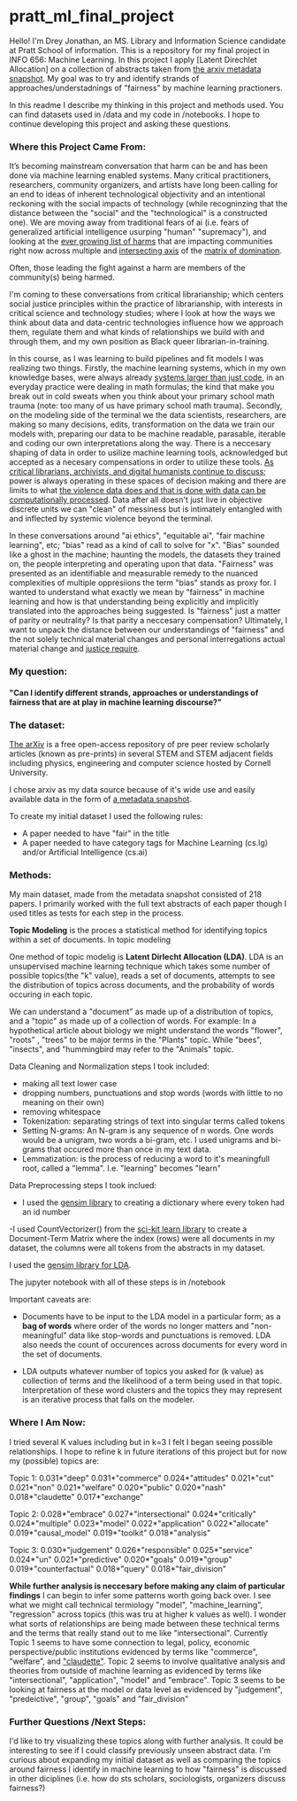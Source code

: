 # pratt_ml_final_project
Hello! 
I'm Drey Jonathan, an MS. Library and Information Science candidate at Pratt School of information. This is a repository for my final project in INFO 656: Machine Learning. In this project I apply [Latent Direchlet Allocation] on a collection of abstracts taken from [the arxiv metadata snapshot](https://arxiv.org/). My goal was to try and identify strands of approaches/understadnings of "fairness" by machine learning practioners. 

In this readme I describe my thinking in this project and methods used. You can find datasets used in /data and my code in /notebooks. I hope to continue developing this project and asking these questions. 


### Where this Project Came From:
It’s becoming mainstream conversation that harm can be and has been done via machine learning enabled systems. Many critical practitioners, researchers, community organizers, and artists have long been calling for an end to ideas of inherent technological objectivity and an intentional reckoning with the social impacts of technology (while recogninzing that the distance between the "social" and the "technological" is a constructed one). We are moving away from traditional fears of ai (i.e. fears of generalized artificial intelligence usurping "human" "supremacy"), and looking at the [ever growing list of harms](https://datajusticelab.org/data-harm-record/) that are impacting communities right now across multiple and [intersecting axis](https://jods.mitpress.mit.edu/pub/costanza-chock/release/4) of the [matrix of domination](http://www.oregoncampuscompact.org/uploads/1/3/0/4/13042698/patricia_hill_collins_black_feminist_thought_in_the_matrix_of_domination.pdf). 

Often, those leading the fight against a harm are members of the community(s) being harmed. 

I'm coming to these conversations from critical librarianship; which centers social justice principles within the practice of librarianship, with interests in critical science and technology studies; where I look at how the ways we think about data and data-centric technologies influence how we approach them, regulate them and what kinds of relationships we build with and through them, and my own position as Black queer librarian-in-training. 

In this course, as I was learning to build pipelines and fit models I was realizing two things. Firstly, the machine learning systems, which in my own knowledge bases, were always already [systems larger than just code](https://anatomyof.ai/), in an everyday practice were dealing in math formulas; the kind that make you break out in cold sweats when you think about your primary school math trauma (note: too many of us have primary school math trauma). Secondly, on the modeling side of the terminal we the data scientists, researchers, are making so many decisions, edits, transformation on the data we train our models with, preparing our data to be machine readable, parasable, iterable and coding our own interpretations along the way. There is a neccesary shaping of data in order to usilize machine learning tools, acknowledged but accepted as a necesary compensations in order to utilize these tools. [As  critical librarians, archivists, and digital humanists continue to discuss](https://arxiv.org/pdf/1912.10389.pdf); power is always operating in these spaces of decision making and there are limits to what [the violence data does and that is done with data can be computationally processed](http://writingindhf19.web.unc.edu/files/2019/10/0360057.pdf). Data after all doesn't just live in objective discrete units we can "clean" of messiness but is intimately entangled with and inflected by systemic violence beyond the terminal. 

In these conversations around "ai ethics", "equitable ai", "fair machine learning", etc; "bias" read as a kind of call to solve for "x". "Bias" sounded like a ghost in the machine; haunting the models, the datasets they trained on, the people interpreting and operating upon that data. "Fairness" was presented as an identifiable and measurable remedy to the nuanced complexities of multiple oppresiions the term "bias" stands as proxy for. I wanted to understand what exactly we mean by "fairness" in machine learning and how is that understanding being explicitly and implicitly translated into the approaches being suggested. Is "fairness" just a matter of parity or neutrality? Is that parity a neccesary compensation? Ultimately, I want to unpack the distance between our understandings of "fairness" and the not solely technical material changes and personal interregations actual material change and [justice require](https://upfromthecracks.medium.com/on-the-moral-collapse-of-ai-ethics-791cbc7df872). 

### My question:
#### "Can I identify different strands, approaches or understandings of fairness that are at play in machine learning discourse?"

### The dataset: 
[The arXiv](https://arxiv.org/) is a free open-access repository of pre peer review scholarly articles (known as pre-prints) in several STEM and STEM adjacent fields including physics, engineering and computer science hosted by Cornell University.

I chose arxiv as my data source because of it's wide use and easily available data in the form of [a metadata snapshot](https://www.kaggle.com/Cornell-University/arxiv?select=arxiv-metadata-oai-snapshot.json). 

To create my initial dataset I used the following rules: 
- A paper needed to have "fair" in the title
- A paper needed to have category tags for Machine Learning (cs.lg) and/or Artificial Intelligence (cs.ai)


### Methods:

My main dataset, made from the metadata snapshot consisted of 218 papers. I primarily worked with the full text abstracts of each paper though I used titles as tests for each step in the process. 

**Topic Modeling** is the proces a statistical method for identifying topics within a set of documents. In topic modeling   

One method of topic modelig is **Latent Dirlecht Allocation (LDA)**. LDA is an unsupervised machine learning technique which takes some number of possible topics(the "k" value), reads a set of documents, attempts to see the distribution of topics across documents, and the probability of words occuring in each topic.  

We can understand a "document" as made up of a distribution of topics, and a "topic" as made up of a collection of words. For example: In a hypothetical article about biology we might understand the words "flower", "roots" , "trees" to be major terms in the "Plants" topic. While "bees", "insects", and "hummingbird may refer to the "Animals" topic.

Data Cleaning and Normalization steps I took included:
- making all text lower case
- dropping numbers, punctuations and stop words (words with little to no meaning on their own)
- removing whitespace
- Tokenization: separating strings of text into singular terms called tokens 
- Setting N-grams: An N-gram is any sequence of n words. One words would be a unigram, two words a bi-gram, etc. I used unigrams and bi-grams that occured more than once in my text data. 
- Lemmatization: is the process of reducing a word to it's meaningfull root, called a "lemma". I.e. "learning" becomes "learn"

Data Preprocessing steps I took inclued:
- I used the [gensim library](https://radimrehurek.com/gensim/) to creating a dictionary where every token had an id number

-I used CountVectorizer() from the [sci-kit learn library](https://scikit-learn.org/stable/index.html) to create a Document-Term Matrix where the index (rows) were all documents in my dataset, the columns were all tokens from the abstracts in my dataset. 

I used the [gensim library for LDA](https://radimrehurek.com/gensim/models/ldamodel.html?highlight=ldamodel#gensim.models.ldamodel.LdaModel). 

The jupyter notebook with all of these steps is in /notebook

Important caveats are: 
- Documents have to be input to the LDA model in a particular form; as a **bag of words** where order of the words no longer matters and "non-meaningful" data like stop-words and punctuations is removed. LDA also needs the count of occurences across documents for every word in the set of documents. 

- LDA outputs whatever number of topics you asked for (k value) as collection of terms and the likelihood of a term being used in that topic. Interpretation of these word clusters and the topics they may represent is an iterative process that falls on the modeler. 


### Where I Am Now:
I tried several K values including but in k=3 I felt I began seeing possible relationships. I hope to refine k in future iterations of this project but for now my (possible) topics are:

Topic 1: 
0.031*"deep" 
0.031*"commerce" 
0.024*"attitudes" 
0.021*"cut" 
0.021*"non"
0.021*"welfare" 
0.020*"public" 
0.020*"nash" 
0.018*"claudette" 
0.017*"exchange" 

Topic 2: 
0.028*"embrace" 
0.027*"intersectional" 
0.024*"critically" 
0.024*"multiple" 
0.023*"model" 
0.022*"application" 
0.022*"allocate" 
0.019*"causal_model"
0.019*"toolkit" 
0.018*"analysis" 

Topic 3: 
0.030*"judgement" 
0.026*"responsible"
0.025*"service"
0.024*"un" 
0.021*"predictive" 
0.020*"goals" 
0.019*"group"
0.019*"counterfactual" 
0.018*"query" 
0.018*"fair_division" 

**While further analysis is neccesary before making any claim of particular findings** I can begin to infer some patterns worth going back over. I see what we might call technical termiology "model", "machine_learning", "regression" across topics (this was tru at higher k values as well). I wonder what sorts of relationships are being made between these technical terms and the terms that really stand out to me like "intersectional". Currently Topic 1 seems to have some connection to legal, policy, economic perspective/public institutions evidenced by terms like "commerce", "welfare", and ["claudette"](http://claudette.eui.eu/). Topic 2 seems to involve qualitative analysis and theories from outside of machine learning as evidenced by terms like "intersectional", "application", "model" and "embrace". Topic 3 seems to be looking at fairness at the model or data level as evidenced by "judgement", "predeictive", "group", "goals" and "fair_division"

### Further Questions /Next Steps: 

I'd like to try visualizing these topics along with further analysis. It could be interesting to see if I could classify previously unseen abstract data. I'm curious about expanding my initial dataset as well as comparing the topics around fairness I identify in machine learning to how "fairness" is discussed in other diciplines (i.e. how do sts scholars, sociologists, organizers discuss fairness?)
